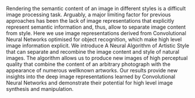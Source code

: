 

Rendering the semantic content of an image in different
styles is a difficult image processing task. Arguably, a major
limiting factor for previous approaches has been the lack of
image representations that explicitly represent semantic information and, thus, allow to separate image content from
style. Here we use image representations derived from Convolutional Neural Networks optimised for object recognition, which make high level image information explicit. We
introduce A Neural Algorithm of Artistic Style that can separate and recombine the image content and style of natural
images. The algorithm allows us to produce new images of
high perceptual quality that combine the content of an arbitrary photograph with the appearance of numerous wellknown artworks. Our results provide new insights into the
deep image representations learned by Convolutional Neural Networks and demonstrate their potential for high level
image synthesis and manipulation.
